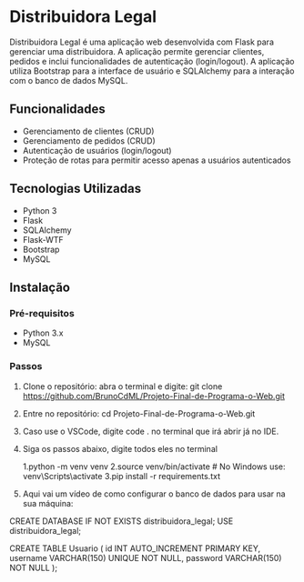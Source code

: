 
# Distribuidora Legal

Distribuidora Legal é uma aplicação web desenvolvida com Flask para gerenciar uma distribuidora. A aplicação permite gerenciar clientes, pedidos e inclui funcionalidades de autenticação (login/logout). A aplicação utiliza Bootstrap para a interface de usuário e SQLAlchemy para a interação com o banco de dados MySQL.

## Funcionalidades

- Gerenciamento de clientes (CRUD)
- Gerenciamento de pedidos (CRUD)
- Autenticação de usuários (login/logout)
- Proteção de rotas para permitir acesso apenas a usuários autenticados

## Tecnologias Utilizadas

- Python 3
- Flask
- SQLAlchemy
- Flask-WTF
- Bootstrap
- MySQL


## Instalação

### Pré-requisitos

- Python 3.x
- MySQL

### Passos

1. Clone o repositório:
abra o terminal e digite:
git clone https://github.com/BrunoCdML/Projeto-Final-de-Programa-o-Web.git

2. Entre no repositório:
cd Projeto-Final-de-Programa-o-Web.git

3. Caso use o VSCode, digite code . no terminal que irá abrir já no IDE.

4. Siga os passos abaixo, digite todos eles no terminal

    1.python -m venv venv
    2.source venv/bin/activate  # No Windows use: venv\\Scripts\\activate
    3.pip install -r requirements.txt
   
5. Aqui vai um vídeo de como configurar o banco de dados para usar na sua máquina:

CREATE DATABASE IF NOT EXISTS distribuidora_legal;
USE distribuidora_legal;

CREATE TABLE Usuario (
    id INT AUTO_INCREMENT PRIMARY KEY,
    username VARCHAR(150) UNIQUE NOT NULL,
    password VARCHAR(150) NOT NULL
);



